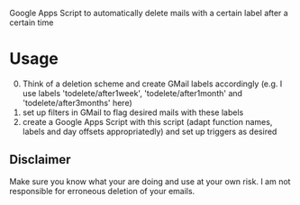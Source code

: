 Google Apps Script to automatically delete mails with a certain label after a certain time

# Usage

0. Think of a deletion scheme and create GMail labels accordingly (e.g. I use labels 'todelete/after1week', 'todelete/after1month' and 'todelete/after3months' here)
1. set up filters in GMail to flag desired mails with these labels
2. create a Google Apps Script with this script (adapt function names, labels and day offsets appropriatedly) and set up triggers as desired


## Disclaimer
Make sure you know what your are doing and use at your own risk. 
I am not responsible for erroneous deletion of your emails.